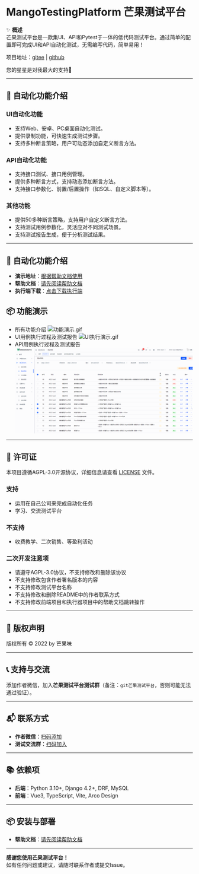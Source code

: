 # MangoTestingPlatform 芒果测试平台

✨ **概述**  
芒果测试平台是一款集UI、API和Pytest于一体的低代码测试平台。通过简单的配置即可完成UI和API自动化测试，无需编写代码，简单易用！

项目地址：[gitee](https://gitee.com/mao-peng/MangoTestingPlatform)    |    [github](https://github.com/maopengg/MangoTestingPlatform) 

您的星星是对我最大的支持💖

---

## 🚀 自动化功能介绍

### **UI自动化功能**
- 支持Web、安卓、PC桌面自动化测试。
- 提供录制功能，可快速生成测试步骤。
- 支持多种断言策略，用户可动态添加自定义断言方法。

### **API自动化功能**
- 支持接口测试、接口用例管理。
- 提供多种断言方式，支持动态添加断言方法。
- 支持接口参数化、前置/后置操作（如SQL、自定义脚本等）。

### **其他功能**
- 提供50多种断言策略，支持用户自定义断言方法。
- 支持测试用例参数化，灵活应对不同测试场景。
- 支持测试报告生成，便于分析测试结果。

---
## 🚀 自动化功能介绍

- **演示地址**：[根据帮助文档使用](http://118.196.24.189:8001/)
- **帮助文档**：[请先阅读帮助文档](http://118.196.24.189:8002/)  
- **执行端下载**：[点击下载执行端](https://www.alipan.com/s/8CmZdabwt4R)  

## 📦 功能演示
* 所有功能介绍
![功能演示.gif](功能演示.gif)
* UI用例执行过程及测试报告
![UI执行演示.gif](UI执行演示.gif)
* API用例执行过程及测试报告
![API执行演示.gif](API执行演示.gif)

---

## 📄 许可证
本项目遵循AGPL-3.0开源协议，详细信息请查看 [LICENSE](LICENSE) 文件。
### 支持
  - 运用在自己公司来完成自动化任务
  - 学习、交流测试平台
### 不支持
  - 收费教学、二次销售、等盈利活动
### 二次开发注意项
  - 请遵守AGPL-3.0协议，不支持修改和删除该协议
  - 不支持修改包含作者署名版本的内容
  - 不支持修改测试平台名称
  - 不支持修改和删除README中的作者联系方式
  - 不支持修改前端项目和执行器项目中的帮助文档跳转操作
---


## 📝 版权声明

版权所有 © 2022 by 芒果味

---

## 📞 支持与交流

添加作者微信，加入**芒果测试平台测试群**（备注：`git芒果测试平台`，否则可能无法通过验证）。

---

## 📬 联系方式

- **作者微信**：[扫码添加](author.jpg)
- **测试交流群**：[扫码加入](group.jpg)

---

## 📚 依赖项

- **后端**：Python 3.10+, Django 4.2+, DRF, MySQL
- **前端**：Vue3, TypeScript, Vite, Arco Design

---

## 📦 安装与部署
- **帮助文档**：[请先阅读帮助文档](http://118.196.24.189:8002/pages/build/docker.html)
---

**感谢您使用芒果测试平台！**  
如有任何问题或建议，请随时联系作者或提交Issue。